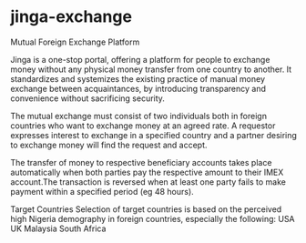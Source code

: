 # jinga-exchange
Mutual Foreign Exchange Platform

Jinga is a one-stop portal, offering a platform for people to exchange money without any physical money transfer from one country to another. It standardizes and systemizes the existing practice of manual money exchange between acquaintances, by introducing transparency and convenience without sacrificing security.

The mutual exchange must consist of two individuals both in foreign countries who want to exchange money at an agreed rate. A requestor expresses interest to exchange in a specified country and a partner desiring to exchange money will find the request and accept.

The transfer of money to respective beneficiary accounts takes place automatically when both parties pay the respective amount to their IMEX account.The transaction is reversed when at least one party fails to make payment within a specified period (eg 48 hours).

Target Countries
Selection of target countries is based on the perceived high Nigeria demography in foreign countries, especially the following:
USA
UK
Malaysia
South Africa


